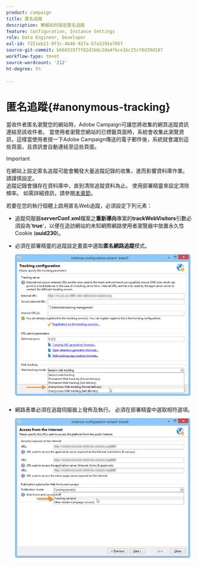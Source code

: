 ```yaml
---
product: campaign
title: 匿名追蹤
description: 瞭解如何設定匿名追蹤
feature: Configuration, Instance Settings
role: Data Engineer, Developer
exl-id: f251eb21-0f3c-4b46-927a-57a3291e705f
source-git-commit: b666535f7f82d1b8c2da4fbce1bc25cf8d39d187
workflow-type: tm+mt
source-wordcount: '212'
ht-degree: 5%

---
```


# 匿名追蹤{#anonymous-tracking}

當收件者匿名瀏覽您的網站時，Adobe Campaign可讓您將收集的網頁追蹤資訊連結至該收件者。 當使用者瀏覽您網站的已標籤頁面時，系統會收集此瀏覽資訊，這樣當使用者按一下Adobe Campaign傳送的電子郵件後，系統就會識別這些頁面，且資訊會自動連結至這些頁面。

>[!IMPORTANT]
>
>在網站上設定匿名追蹤可能會觸發大量追蹤記錄的收集，進而影響資料庫作業。 請謹慎設定。\
>追蹤記錄會儲存在資料庫中，直到清除追蹤資料為止。 使用部署精靈來設定清除頻率。 如需詳細資訊，請參閱[本章節](../../installation/using/deploying-an-instance.md#purging-data)。

若要在您的執行個體上啟用匿名Web追蹤，必須設定下列元素：

* 追蹤伺服器&#x200B;**serverConf.xml**&#x200B;檔案之&#x200B;**重新導向**&#x200B;專案的&#x200B;**trackWebVisitors**&#x200B;引數必須設為&#39;**true**&#39;，以便在造訪網站的未知網際網路使用者瀏覽器中放置永久性Cookie (**uuid230**)。
* 必須在部署精靈的追蹤設定畫面中選取&#x200B;**匿名網路追蹤**&#x200B;模式。

  ![](assets/webtracking_anonymous_set.png)

* 網路表單必須在追蹤伺服器上發佈及執行。 必須在部署精靈中選取相符選項。

  ![](assets/webtracking_publication_set_for_webapps.png)
